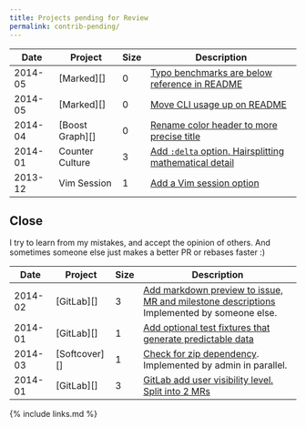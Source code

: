 ```yaml
---
title: Projects pending for Review
permalink: contrib-pending/
---
```


<!--
| 2015-04 | [][] |  | []() |

## Merged by others


| 2015-05 | [Free Programming Books][] | 0 | [problem-sets: leetcode](https://github.com/vhf/free-programming-books/pull/1461) |
| 2015-05 | [Free Programming Books][] | 0 | [Papers we love](https://github.com/vhf/free-programming-books/pull/1459) |
| 2015-04 | [alternativeTo][] | 0 | [icanprove.com](http://alternativeto.net/user/cirosantilli/added/) |
| 2015-04 | [Free Programming Books][] | 0 | [Knapsack Problems](https://github.com/vhf/free-programming-books/pull/1443) | 
| 2015-04 | [Free Programming Books][] | 0 | [LSB](https://github.com/vhf/free-programming-books/pull/1442) | 

## Merged not evaluated

| 2015-05 | [Vim Markdown][] | 0 | [Document <Plug>Markdown_OpenUrlUnderCursor](https://github.com/plasticboy/vim-markdown/pull/205) |
| 2015-05 | [Vim Markdown][] | 0 | [Add TOC to README](https://github.com/plasticboy/vim-markdown/pull/193) |
| 2015-05 | [Vim Markdown][] | 1 | [Allow users to disable individual maps with hasmapto checks](https://github.com/plasticboy/vim-markdown/pull/207) |
| 2015-04 | [Vim Markdown][] | 2 | [gx works from anywhere inside Markdown links](https://github.com/plasticboy/vim-markdown/pull/183) |
| 2015-04 | [Vim Markdown][] | 0 | [Change the README h1 to "Vim Markdown"](https://github.com/plasticboy/vim-markdown/pull/177) |
| 2015-04 | [Vim Markdown][] | 0 | [Improve README formatting](https://github.com/plasticboy/vim-markdown/pull/178) |

### Wikipedia

Considering changes which were not reversed after one month.

| 2015-04 | [Wikipedia Algorithms][] | 1 | [Insert average is O(1), as already mentioned on the body of the article](https://en.wikipedia.org/w/index.php?title=Binary_heap&diff=prev&oldid=655638722) |
| 2015-04 | [Wikipedia Assembly][] | 1 | [Link to LSB ELF specification.](https://en.wikipedia.org/w/index.php?title=Executable_and_Linkable_Format&diff=prev&oldid=656580818) |

## Issues

| 2015-05 | [GitLab][]      | Bug   | [Markdown inside link like code or emphasis gets escaped instead of rendered](https://github.com/gitlabhq/gitlabhq/issues/8263)                           |
| 2015-05 | [Vim Markdown][] | Review | [Version aware netrw browseX call](https://github.com/plasticboy/vim-markdown/pull/209) |
| 2015-04 | [Vim Markdown][] | Triaging | [YAML code blocks confuse syntax highlighting](https://github.com/plasticboy/vim-markdown/issues/187) |
| 2015-03 | [Vim Markdown][] | Support | [Can this syntax highlighter work with Vimdeck?](https://github.com/plasticboy/vim-markdown/issues/180) |
| 2015-03 | [Vim Markdown][] | Support | [Underline in list](https://github.com/plasticboy/vim-markdown/issues/181) |
| 2015-03 | [Vim Markdown][] |  | [after installation with vundle commands like :Toc not available](https://github.com/plasticboy/vim-markdown/issues/182) |
| 2014-11 | [GitLab][]      | UI Bug   | [Address almost touches purple footer](https://gitlab.com/gitlab-com/www-gitlab-com/issues/169)                           |
| 2015-02 | [isaacs/github][] | Triaging | [can't build qt3d project](https://github.com/isaacs/github/issues/362) |
| 2015-02 | [Vim Markdown][] | Review | [Prevent setting other buffers to nomodifiable](https://github.com/plasticboy/vim-markdown/pull/170) |
| 2015-02 | [Vim Markdown][] | Duplicate | [Treat *.md files as markdown, out of the box](https://github.com/plasticboy/vim-markdown/pull174/) |
| 2015-02 | [Vim Markdown][] | Duplicate | [vim-instant-markdown compatibility](https://github.com/plasticboy/vim-markdown/issues/167) |
| 2015-02 | [GitLab][] | Feature | [Stop blacklisting project path](https://github.com/gitlabhq/gitlabhq/pull/8172) |
| 2015-02 | [GitLab][] | Duplicate | [Could not push to own server with https.](https://github.com/gitlabhq/gitlabhq/issues/8268#issuecomment-62117907) |
| 2015-02 | [GitLab][] | Support | [No more protect / unprotect branch](https://github.com/gitlabhq/gitlabhq/issues/8351#issuecomment-63652824) |
| 2015-02 | [Kramdown][]   | Feature   | [Option to add IDs to the TOC entries](https://github.com/gettalong/kramdown/issues/195)                                                                                                                               |
| 2015-01 | [GitLab][]     | Triaging  | [Automatically format paragraphs](https://github.com/plasticboy/vim-markdown/pull/165)                                                                                                                                 |
| 2015-01 | [GitLab][]     | Support   | [Rationale: Username profile -> "is reserved" ?](https://github.com/gitlabhq/gitlabhq/issues/8294)                                                                                                                     |
| 2015-01 | [Jekyll][]     | Feature   | [Add a tag to link to a post / page with it's title shown](https://github.com/jekyll/jekyll/issues/3182)                                                                                                               |
| 2014-12 | [GitLab][]     | Duplicate | [](https://github.com/gitlabhq/gitlab-shell/issues/14#issuecomment-67288657)                                                                                                                                           |
| 2014-12 | [GitLab][]     | Bug       | [404 instead of 500 on inexistent paths for tree edit and blame show](https://github.com/gitlabhq/gitlabhq/pull/7984)                                                                                                  |
| 2014-12 | [GitLab][]     | Feature   | [Allow filtering on issue/merge request author/creator](http://feedback.gitlab.com/forums/176466-general/suggestions/6512184-show-issue-author-on-index-view-and-allow-filterin)                                       |
| 2014-12 | [CommonMark][] | Feature   | [Tagging spec versions in GitHub repo](http://talk.commonmark.org/t/tagging-spec-versions-in-github-repo/888/5?u=cirosantilli)                                                                                         |
| 2014-12 | [CommonMark][] | Feature   | [CHANGELOG or History.txt](http://talk.commonmark.org/t/style-guide-for-commonmark/935). [Later started](https://github.com/jgm/CommonMark/commits/bbaf30eafa5530dc9a9b6d2c476403eadfb20423/changelog.spec.txt) |
| 2014-12 | [CommonMark][] | Bug       | [Don't modify man/man3/cmark.3 with date on make](https://github.com/jgm/CommonMark/issues/241)                                                                                                                        |

### Closed source

### Waiting

| 2015-01 | [JIRA][] | Feature | [Allow non-admins to choose only to receive email notifications on at mention, watched issues or assignment](https://jira.atlassian.com/browse/JRA-41640) |
| 2015-01 | [Clonfluence][] | Feature | [Show like count on the tree page hierarchy outline on left sidebar](https://jira.atlassian.com/browse/CONF-36090) |

### Declined

| 2015-01 | [Clonfluence][] | Bug | [Profile picture area selection does nothing unless the resize drag stops on the picture itself](https://jira.atlassian.com/browse/CONF-36051) |

-->

| Date    | Project          | Size | Description                                                                                                     |
|---------|------------------|------|-----------------------------------------------------------------------------------------------------------------|
| 2014-05 | [Marked][]       | 0    | [Typo benchmarks are below reference in README](https://github.com/chjj/marked/pull/412)                       |
| 2014-05 | [Marked][]       | 0    | [Move CLI usage up on README](https://github.com/chjj/marked/pull/411)                                         |
| 2014-04 | [Boost Graph][]  | 0    | [Rename color header to more precise title](https://github.com/boostorg/graph/pull/7)                          |
| 2014-01 | Counter Culture  | 3    | [Add `:delta` option. Hairsplitting mathematical detail](https://github.com/magnusvk/counter_culture/pull/43)  |
| 2013-12 | Vim Session      | 1    | [Add a Vim session option](https://github.com/xolox/vim-session/pull/81)                                       |

## Close

I try to learn from my mistakes, and accept the opinion of others. And sometimes someone else just makes a better PR or rebases faster :)

| Date    | Project       | Size | Description                                                                                                                                 |
|---------|---------------|------|---------------------------------------------------------------------------------------------------------------------------------------------|
| 2014-02 | [GitLab][]    | 3    | [Add markdown preview to issue, MR and milestone descriptions](https://github.com/gitlabhq/gitlabhq/pull/6356) Implemented by someone else. |
| 2014-01 | [GitLab][]    | 1    | [Add optional test fixtures that generate predictable data](https://github.com/gitlabhq/gitlabhq/pull/5896)                                 |
| 2014-03 | [Softcover][] | 1    | [Check for zip dependency](https://github.com/softcover/softcover/pull/94). Implemented by admin in parallel.                               |
| 2014-01 | [GitLab][]    | 3    | [GitLab add user visibility level. Split into 2 MRs](https://github.com/gitlabhq/gitlabhq/pull/6028)                                        |

{% include links.md %}
